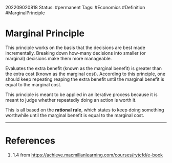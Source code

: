 202209020818
Status: #permanent 
Tags: #Economics #Definition #MarginalPrinciple

# Marginal Principle

This principle works on the basis that the decisions are best made incrementally. Breaking down how-many decisions into smaller (or marginal) decisions make them more manageable.

Evaluates the extra benefit (known as the marginal benefit) is greater than the extra cost (known as the marginal cost). According to this principle, one should keep repeating reaping the extra benefit until the marginal benefit is equal to the marginal cost.

This principle is meant to be applied in an iterative process because it is meant to judge whether repeatedly doing an action is worth it.

This is all based on the **rational rule**, which states to keep doing something worthwhile until the marginal benefit is equal to the marginal cost.




---
# References
1. 1.4 from https://achieve.macmillanlearning.com/courses/rytcfd/e-book